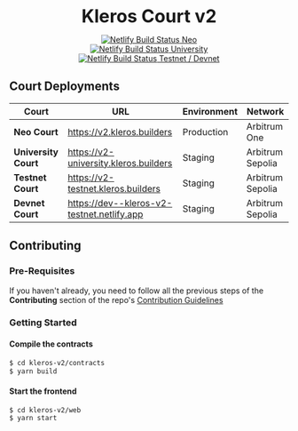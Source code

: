 <p align="center">
  <b style="font-size: 32px;">Kleros Court v2 </b>
</p>

<p align="center">
  <a href="https://app.netlify.com/sites/kleros-v2-neo/deploys"><img src="https://api.netlify.com/api/v1/badges/46f40014-ff00-4a9a-a1a2-4fefeeb1606a/deploy-status" alt="Netlify Build Status"> Neo</a>
  </br>
  <a href="https://app.netlify.com/sites/kleros-v2-university/deploys"><img src="https://api.netlify.com/api/v1/badges/085e1305-e434-4d36-91a4-88e8cbc3aa46/deploy-status" alt="Netlify Build Status"> University</a>
  </br>
  <a href="https://app.netlify.com/sites/kleros-v2-testnet/deploys"><img src="https://api.netlify.com/api/v1/badges/86d94ae8-f655-46a4-a859-d68696173f3a/deploy-status" alt="Netlify Build Status"> Testnet / Devnet</a>
</p>

## Court Deployments

| Court                | URL                                        | Environment | Network          |
| -------------------- | ------------------------------------------ | ----------- | ---------------- |
| **Neo Court**        | https://v2.kleros.builders                 | Production  | Arbitrum One     |
| **University Court** | https://v2-university.kleros.builders      | Staging     | Arbitrum Sepolia |
| **Testnet Court**    | https://v2-testnet.kleros.builders         | Staging     | Arbitrum Sepolia |
| **Devnet Court**     | https://dev--kleros-v2-testnet.netlify.app | Staging     | Arbitrum Sepolia |

## Contributing

### Pre-Requisites

If you haven't already, you need to follow all the previous steps of the **Contributing** section of the repo's [Contribution Guidelines](../CONTRIBUTING.md)

### Getting Started

#### Compile the contracts

```bash
$ cd kleros-v2/contracts
$ yarn build
```

#### Start the frontend

```bash
$ cd kleros-v2/web
$ yarn start
```
